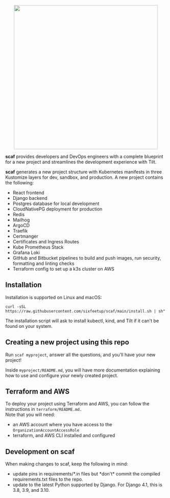 <p align="center">
  <img src="https://github.com/sixfeetup/cookiecutter-sixiedjango/assets/784273/4e378983-c351-4656-95b9-b5c38d70991d" width="450px">
</p>

**scaf** provides developers and DevOps engineers with a complete blueprint for
a new project and streamlines the development experience with Tilt.

**scaf** generates a new project structure with Kubernetes manifests in
three Kustomize layers for dev, sandbox, and production. A new project 
contains the following:
* React frontend
* Django backend
* Postgres database for local development
* CloudNativePG deployment for production
* Redis
* Mailhog
* ArgoCD 
* Traefik
* Certmanger
* Certificates and Ingress Routes
* Kube Prometheus Stack
* Grafana Loki
* GitHub and Bitbucket pipelines to build and push images, run security,
formatting and linting checks
* Terraform config to set up a k3s cluster on AWS

## Installation

Installation is supported on Linux and macOS:
```
curl -sSL https://raw.githubusercontent.com/sixfeetup/scaf/main/install.sh | sh"
```

The installation script will ask to install kubectl, kind, and Tilt if it can't
be found on your system.

## Creating a new project using this repo

Run `scaf myproject`, answer all the questions, and you'll have your new project!

Inside `myproject/README.md`, you will have more
documentation explaining how to use and configure your newly created project.

## Terraform and AWS

To deploy your project using Terraform and AWS, you can follow the instructions in `terraform/README.md.`  
Note that you will need:
- an AWS account where you have access to the `OrganizationAccountAccessRole`
- terraform, and AWS CLI installed and configured 

## Development on scaf

When making changes to scaf, keep the following in mind:

- update pins in requirements/*.in files but *don't\* commit the compiled requirements.txt
  files to the repo.
- update to the latest Python supported by Django. For Django 4.1, this is 3.8, 3.9, and 3.10.

